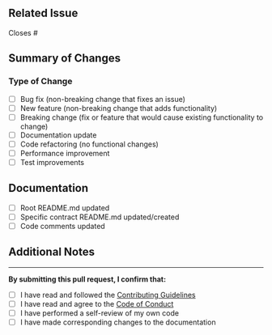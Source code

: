 <!--
Thank you for contributing!
Please provide a comprehensive summary of your changes and ensure all checklist items are completed.
-->

## Related Issue

<!--
Link to the GitHub issue that this PR addresses. Use one of the following formats:
- Closes #123 (for bug fixes)
- Resolves #123 (for feature implementations)
- Addresses #123 (for partial solutions)
- Related to #123 (for related but not complete solutions)
-->

Closes #

## Summary of Changes

<!--
Provide a clear and concise description of what this PR accomplishes:

- What was changed, added or removed and why?
- What problem does this solve?
- What new functionality is introduced?
- Any breaking changes?
-->

### Type of Change

<!-- Check all that apply -->

- [ ] Bug fix (non-breaking change that fixes an issue)
- [ ] New feature (non-breaking change that adds functionality)
- [ ] Breaking change (fix or feature that would cause existing functionality to change)
- [ ] Documentation update
- [ ] Code refactoring (no functional changes)
- [ ] Performance improvement
- [ ] Test improvements

## Documentation

<!-- Ensure documentation reflects the changes -->

- [ ] Root README.md updated
- [ ] Specific contract README.md updated/created
- [ ] Code comments updated

## Additional Notes

<!--
Include any additional context for reviewers:
- Known limitations
- Future improvement opportunities
- Dependencies on other PRs
- Special review instructions
-->

---

**By submitting this pull request, I confirm that:**

- [ ] I have read and followed the [Contributing Guidelines](https://github.com/dashxboard/pg-contracts/blob/main/CONTRIBUTING.md)
- [ ] I have read and agree to the [Code of Conduct](https://github.com/dashxboard/pg-contracts/blob/main/CODE_OF_CONDUCT.md)
- [ ] I have performed a self-review of my own code
- [ ] I have made corresponding changes to the documentation
